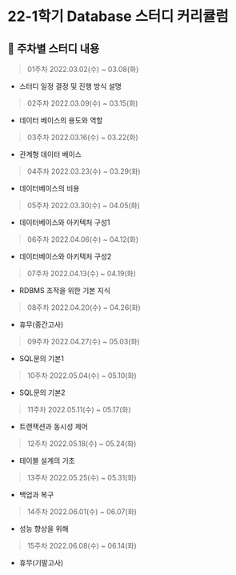 # 22-1학기 Database 스터디 커리큘럼

## :date: 주차별 스터디 내용
> 01주차 2022.03.02(수) ~ 03.08(화)
- 스터디 일정 결정 및 진행 방식 설명

> 02주차 2022.03.09(수) ~ 03.15(화)
- 데이터 베이스의 용도와 역할

> 03주차 2022.03.16(수) ~ 03.22(화)
- 관계형 데이터 베이스

> 04주차 2022.03.23(수) ~ 03.29(화)
- 데이터베이스의 비용

> 05주차 2022.03.30(수) ~ 04.05(화)
- 데이터베이스와 아키텍처 구성1

> 06주차 2022.04.06(수) ~ 04.12(화)
- 데이터베이스와 아키텍처 구성2

> 07주차 2022.04.13(수) ~ 04.19(화)
- RDBMS 조작을 위한 기본 지식

> 08주차 2022.04.20(수) ~ 04.26(화)
- 휴무(중간고사)

> 09주차 2022.04.27(수) ~ 05.03(화)
- SQL문의 기본1

> 10주차 2022.05.04(수) ~ 05.10(화)
- SQL문의 기본2

> 11주차 2022.05.11(수) ~ 05.17(화)
- 트랜잭션과 동시성 제어

> 12주차 2022.05.18(수) ~ 05.24(화)
- 테이블 설계의 기초

> 13주차 2022.05.25(수) ~ 05.31(화)
- 백업과 복구

> 14주차 2022.06.01(수) ~ 06.07(화)
- 성능 향상을 위해

> 15주차 2022.06.08(수) ~ 06.14(화)
- 휴무(기말고사)
